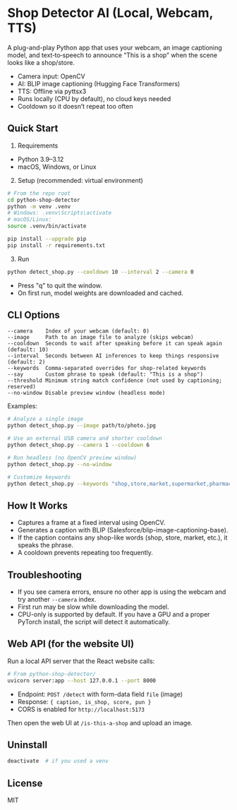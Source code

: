 # Shop Detector AI (Local, Webcam, TTS)

A plug-and-play Python app that uses your webcam, an image captioning model, and text‑to‑speech to announce “This is a shop” when the scene looks like a shop/store.

- Camera input: OpenCV
- AI: BLIP image captioning (Hugging Face Transformers)
- TTS: Offline via pyttsx3
- Runs locally (CPU by default), no cloud keys needed
- Cooldown so it doesn’t repeat too often

## Quick Start

1) Requirements
- Python 3.9–3.12
- macOS, Windows, or Linux

2) Setup (recommended: virtual environment)

```bash
# From the repo root
cd python-shop-detector
python -m venv .venv
# Windows: .venv\Scripts\activate
# macOS/Linux:
source .venv/bin/activate

pip install --upgrade pip
pip install -r requirements.txt
```

3) Run

```bash
python detect_shop.py --cooldown 10 --interval 2 --camera 0
```

- Press "q" to quit the window.
- On first run, model weights are downloaded and cached.

## CLI Options

```text
--camera    Index of your webcam (default: 0)
--image     Path to an image file to analyze (skips webcam)
--cooldown  Seconds to wait after speaking before it can speak again (default: 10)
--interval  Seconds between AI inferences to keep things responsive (default: 2)
--keywords  Comma-separated overrides for shop-related keywords
--say       Custom phrase to speak (default: "This is a shop")
--threshold Minimum string match confidence (not used by captioning; reserved)
--no-window Disable preview window (headless mode)
```

Examples:
```bash
# Analyze a single image
python detect_shop.py --image path/to/photo.jpg

# Use an external USB camera and shorter cooldown
python detect_shop.py --camera 1 --cooldown 6

# Run headless (no OpenCV preview window)
python detect_shop.py --no-window

# Customize keywords
python detect_shop.py --keywords "shop,store,market,supermarket,pharmacy"
```

## How It Works
- Captures a frame at a fixed interval using OpenCV.
- Generates a caption with BLIP (Salesforce/blip-image-captioning-base).
- If the caption contains any shop-like words (shop, store, market, etc.), it speaks the phrase.
- A cooldown prevents repeating too frequently.

## Troubleshooting
- If you see camera errors, ensure no other app is using the webcam and try another `--camera` index.
- First run may be slow while downloading the model.
- CPU-only is supported by default. If you have a GPU and a proper PyTorch install, the script will detect it automatically.

## Web API (for the website UI)
Run a local API server that the React website calls:

```bash
# From python-shop-detector/
uvicorn server:app --host 127.0.0.1 --port 8000
```

- Endpoint: `POST /detect` with form-data field `file` (image)
- Response: `{ caption, is_shop, score, pun }`
- CORS is enabled for `http://localhost:5173`

Then open the web UI at `/is-this-a-shop` and upload an image.

## Uninstall
```bash
deactivate  # if you used a venv
```

## License
MIT